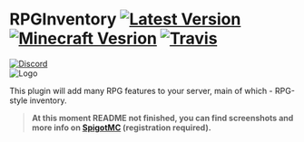 # RPGInventory [![Latest Version](https://img.shields.io/github/tag/OsipXD/RPGInventory.svg?label=latest)](https://www.spigotmc.org/resources/12498/updates) [![Minecraft Vesrion](https://img.shields.io/badge/minecraft-1.9.4_--_1.12.x-blue.svg)](#) [![Travis](https://img.shields.io/travis/EndlessCodeGroup/RPGInventory.svg)](https://travis-ci.org/EndlessCodeGroup/RPGInventory)
[![Discord](https://img.shields.io/badge/discord-join_chat-7289da.svg)](https://discord.gg/EbBW7pS)  
![Logo](http://rpginventory.endlesscode.ru/_media/ru/logo-big.png?w=780&h=290&tok=a123f9)

This plugin will add many RPG features to your server, main of which - RPG-style inventory.
> **At this moment README not finished, you can find screenshots and more info on [SpigotMC](https://www.spigotmc.org/resources/12498/) (registration required).**
